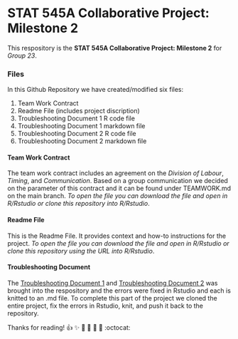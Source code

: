 # STAT 545A Collaborative Project: Milestone 2
This respository is the **STAT 545A Collaborative Project: Milestone 2** for _Group 23_. 
### Files
In this Github Repository we have created/modified six files:
1. Team Work Contract
2. Readme File (includes project discription)
3. Troubleshooting Document 1 R code file
4. Troubleshooting Document 1 markdown file
5. Troubleshooting Document 2 R code file
6. Troubleshooting Document 2 markdown file

#### Team Work Contract
The team work contract includes an agreement on the *Division of Labour*, *Timing*, and *Communication*. Based on a group communication we decided on the parameter of this contract and it can be found under TEAMWORK.md on the main branch. _To open the file you can download the file and open in R/Rstudio or clone this repository into R/Rstudio_. 

#### Readme File
This is the Readme File. It provides context and how-to instructions for the project. _To open the file you can download the file and open in R/Rstudio or clone this repository using the URL into R/Rstudio_. 

#### Troubleshooting Document
The [Troubleshooting Document 1](https://raw.githubusercontent.com/UBC-STAT/stat545.stat.ubc.ca/master/content/collaborative-project/milestone1/troubleshooting-1.Rmd) and [Troubleshooting Document 2](https://raw.githubusercontent.com/UBC-STAT/stat545.stat.ubc.ca/master/content/collaborative-project/milestone1/troubleshooting-2.Rmd) was brought into the respository and the errors were fixed in Rstudio and each is knitted to an .md file. To complete this part of the project we cloned the entire project, fix the errors in Rstudio, knit, and push it back to the repository. 

Thanks for reading! :+1: :sparkles: :camel: :tada: :rocket: :metal: :octocat:
